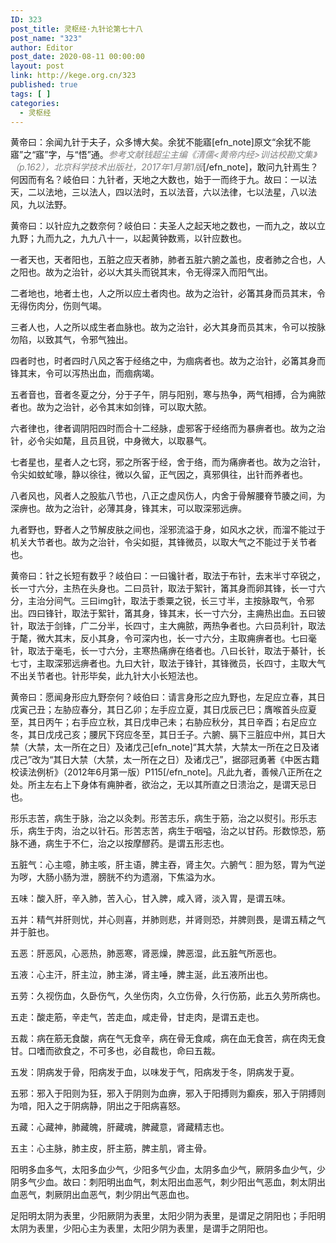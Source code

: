 ```yaml
---
ID: 323
post_title: 灵枢经·九针论第七十八
post_name: "323"
author: Editor
post_date: 2020-08-11 00:00:00
layout: post
link: http://kege.org.cn/323
published: true
tags: [ ]
categories:
  - 灵枢经
---
```

黄帝曰：余闻九针于夫子，众多博大矣。余犹不能寤[efn_note]原文“余犹不能寤”之“寤”字，与“悟”通。<span style="color: #808080;"><em>参考文献钱超尘主编《清儒&lt;黄帝内经&gt;训诂校勘文集》（p.162），北京科学技术出版社，2017年1月第1版</em></span>[/efn_note]，敢问九针焉生？何因而有名？岐伯曰：九针者，天地之大数也，始于一而终于九。故曰：一以法天，二以法地，三以法人，四以法时，五以法音，六以法律，七以法星，八以法风，九以法野。

黄帝曰：以针应九之数奈何？岐伯曰：夫圣人之起天地之数也，一而九之，故以立九野；九而九之，九九八十一，以起黄钟数焉，以针应数也。

一者天也，天者阳也，五脏之应天者肺，肺者五脏六腑之盖也，皮者肺之合也，人之阳也。故为之治针，必以大其头而锐其末，令无得深入而阳气出。

二者地也，地者土也，人之所以应土者肉也。故为之治针，必筩其身而员其末，令无得伤肉分，伤则气竭。

三者人也，人之所以成生者血脉也。故为之治针，必大其身而员其末，令可以按脉勿陷，以致其气，令邪气独出。

四者时也，时者四时八风之客于经络之中，为痼病者也。故为之治针，必筩其身而锋其末，令可以泻热出血，而痼病竭。

五者音也，音者冬夏之分，分于子午，阴与阳别，寒与热争，两气相搏，合为痈脓者也。故为之治针，必令其末如剑锋，可以取大脓。

六者律也，律者调阴阳四时而合十二经脉，虚邪客于经络而为暴痹者也。故为之治针，必令尖如氂，且员且锐，中身微大，以取暴气。

七者星也，星者人之七窍，邪之所客于经，舍于络，而为痛痹者也。故为之治针，令尖如蚊虻喙，静以徐往，微以久留，正气因之，真邪俱往，出针而养者也。

八者风也，风者人之股肱八节也，八正之虚风伤人，内舍于骨解腰脊节腠之间，为深痹也。故为之治针，必薄其身，锋其末，可以取深邪远痹。

九者野也，野者人之节解皮肤之间也，淫邪流溢于身，如风水之状，而溜不能过于机关大节者也。故为之治针，令尖如挺，其锋微员，以取大气之不能过于关节者也。

黄帝曰：针之长短有数乎？岐伯曰：一曰镵针者，取法于布针，去末半寸卒锐之，长一寸六分，主热在头身也。二曰员针，取法于絮针，筩其身而卵其锋，长一寸六分，主治分间气。三曰img针，取法于黍粟之锐，长三寸半，主按脉取气，令邪出。四曰锋针，取法于絮针，筩其身，锋其末，长一寸六分，主痈热出血。五曰铍针，取法于剑锋，广二分半，长四寸，主大痈脓，两热争者也。六曰员利针，取法于氂，微大其末，反小其身，令可深内也，长一寸六分，主取痈痹者也。七曰毫针，取法于毫毛，长一寸六分，主寒热痛痹在络者也。八曰长针，取法于綦针，长七寸，主取深邪远痹者也。九曰大针，取法于锋针，其锋微员，长四寸，主取大气不出关节者也。针形毕矣，此九针大小长短法也。

黄帝曰：愿闻身形应九野奈何？岐伯曰：请言身形之应九野也，左足应立春，其日戊寅己丑；左胁应春分，其日乙卯；左手应立夏，其日戊辰己巳；膺喉首头应夏至，其日丙午；右手应立秋，其日戊申己未；右胁应秋分，其日辛酉；右足应立冬，其日戊戌己亥；腰尻下窍应冬至，其日壬子。六腑、膈下三脏应中州，其日大禁（大禁，太一所在之日）及诸戊己[efn_note]“其大禁，大禁太一所在之日及诸戊己”改为“其日大禁（大禁，太一所在之日）及诸戊己”，据邵冠勇著《中医古籍校读法例析》（2012年6月第一版）P115[/efn_note]。凡此九者，善候八正所在之处。所主左右上下身体有痈肿者，欲治之，无以其所直之日溃治之，是谓天忌日也。

形乐志苦，病生于脉，治之以灸刺。形苦志乐，病生于筋，治之以熨引。形乐志乐，病生于肉，治之以针石。形苦志苦，病生于咽嗌，治之以甘药。形数惊恐，筋脉不通，病生于不仁，治之以按摩醪药。是谓五形志也。

五脏气：心主噫，肺主咳，肝主语，脾主吞，肾主欠。六腑气：胆为怒，胃为气逆为哕，大肠小肠为泄，膀胱不约为遗溺，下焦溢为水。

五味：酸入肝，辛入肺，苦入心，甘入脾，咸入肾，淡入胃，是谓五味。

五并：精气并肝则忧，并心则喜，并肺则悲，并肾则恐，并脾则畏，是谓五精之气并于脏也。

五恶：肝恶风，心恶热，肺恶寒，肾恶燥，脾恶湿，此五脏气所恶也。

五液：心主汗，肝主泣，肺主涕，肾主唾，脾主涎，此五液所出也。

五劳：久视伤血，久卧伤气，久坐伤肉，久立伤骨，久行伤筋，此五久劳所病也。

五走：酸走筋，辛走气，苦走血，咸走骨，甘走肉，是谓五走也。

五裁：病在筋无食酸，病在气无食辛，病在骨无食咸，病在血无食苦，病在肉无食甘。口嗜而欲食之，不可多也，必自裁也，命曰五裁。

五发：阴病发于骨，阳病发于血，以味发于气，阳病发于冬，阴病发于夏。

五邪：邪入于阳则为狂，邪入于阴则为血痹，邪入于阳搏则为癫疾，邪入于阴搏则为喑，阳入之于阴病静，阴出之于阳病喜怒。

五藏：心藏神，肺藏魄，肝藏魂，脾藏意，肾藏精志也。

五主：心主脉，肺主皮，肝主筋，脾主肌，肾主骨。

阳明多血多气，太阳多血少气，少阳多气少血，太阴多血少气，厥阴多血少气，少阴多气少血。故曰：刺阳明出血气，刺太阳出血恶气，刺少阳出气恶血，刺太阴出血恶气，刺厥阴出血恶气，刺少阴出气恶血也。

足阳明太阴为表里，少阳厥阴为表里，太阳少阴为表里，是谓足之阴阳也；手阳明太阴为表里，少阳心主为表里，太阳少阴为表里，是谓手之阴阳也。